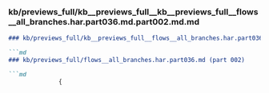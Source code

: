 ### kb/previews_full/kb__previews_full__kb__previews_full__flows__all_branches.har.part036.md.part002.md.md

```md
### kb/previews_full/kb__previews_full__flows__all_branches.har.part036.md.part002.md

```md
### kb/previews_full/flows__all_branches.har.part036.md (part 002)

```md
              {
                              
```

```

```

```
